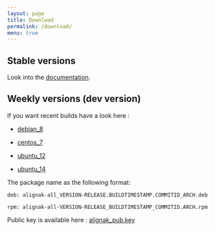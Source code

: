 ```yaml
---
layout: page
title: Download
permalink: /download/
menu: true
---
```


## Stable versions

Look into the [documentation](http://alignak-doc.readthedocs.org/en/latest/02_installation/index.html).


## Weekly versions (dev version)

If you want recent builds have a look here :


* [debian_8](/build/debian_8/alignak-all_0.2-1.1473672745.893ab18_all.deb)

* [centos_7](/build/centos_7/alignak-all-0.2-1_1473672745_893ab18.el7.x86_64.rpm)

* [ubuntu_12](/build/ubuntu_12/alignak-all_0.2-1.1473672745.893ab18_all.deb)

* [ubuntu_14](/build/ubuntu_14/alignak-all_0.2-1.1473672745.893ab18_all.deb)


The package name as the following format:

```		
deb: alignak-all_VERSION-RELEASE.BUILDTIMESTAMP.COMMITID_ARCH.deb
```

```
rpm: alignak-all-VERSION-RELEASE_BUILDTIMESTAMP_COMMITID.ARCH.rpm		
```

Public key is available here : [alignak_pub.key](/repos/alignak_pub.key)
